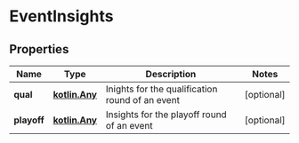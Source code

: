 
# EventInsights

## Properties
Name | Type | Description | Notes
------------ | ------------- | ------------- | -------------
**qual** | [**kotlin.Any**](.md) | Inights for the qualification round of an event |  [optional]
**playoff** | [**kotlin.Any**](.md) | Insights for the playoff round of an event |  [optional]



